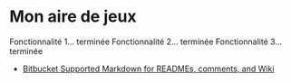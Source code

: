 # Mon aire de jeux #

Fonctionnalité 1... terminée
Fonctionnalité 2... terminée
Fonctionnalité 3... terminée

* [Bitbucket Supported Markdown for READMEs, comments, and Wiki](https://bitbucket.org/tutorials/markdowndemo)

